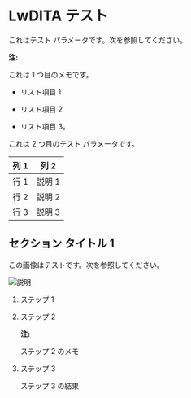 LwDITA テスト
=============

これはテスト パラメータです。次を参照してください。

**注:**

これは 1 つ目のメモです。

-   リスト項目 1

-   リスト項目 2

-   リスト項目 3。

これは 2 つ目のテスト パラメータです。

| 列 1 | 列 2   |
|------|--------|
| 行 1 | 説明 1 |
| 行 2 | 説明 2 |
| 行 3 | 説明 3 |

セクション タイトル 1
---------------------

この画像はテストです。次を参照してください。

![説明](../Images/riw1618963163523.svg)

1.  ステップ 1

2.  ステップ 2

    **注:**

    ステップ 2 のメモ

3.  ステップ 3

    ステップ 3 の結果
